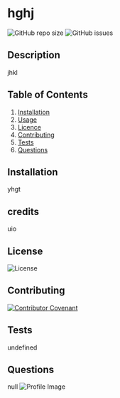 
  # hghj
  ![GitHub repo size](https://img.shields.io/github/repo-size/vasavi245/undefined)
  ![GitHub issues](https://img.shields.io/github/issues/vasavi245/undefined)
  ## Description
  jhkl
  ## Table of Contents
  1. [Installation](#Installation)
  2. [Usage](#Usage)
  3. [Licence](#License)
  4. [Contributing](#Contributing)
  5. [Tests](#Tests)
  6. [Questions](#Questions)
  ## Installation
  yhgt
  ## credits
  uio
  ## License
  ![License](https://img.shields.io/github/license/vasavi245/hghj?style=flat-square)
  ## Contributing
  [![Contributor Covenant](https://img.shields.io/badge/Contributor%20Covenant-v2.0%20adopted-ff69b4.svg)](code_of_conduct.md)
  ## Tests
  undefined
  ## Questions
  null
  ![Profile Image](https://avatars0.githubusercontent.com/u/58574509?v=4)